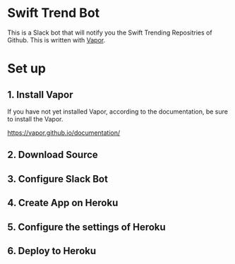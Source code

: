 # Swift Trend Bot

This is a Slack bot that will notify you the Swift Trending Repositries of Github.
This is written with [Vapor](https://github.com/vapor/vapor).

# Set up

## 1. Install Vapor

If you have not yet installed Vapor, according to the documentation, be sure to install the Vapor.

https://vapor.github.io/documentation/

## 2. Download Source

## 3. Configure Slack Bot

## 4. Create App on Heroku

## 5. Configure the settings of Heroku

## 6. Deploy to Heroku

